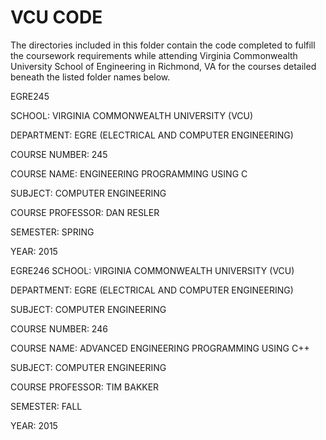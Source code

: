 # VCU CODE

The directories included in this folder contain the code completed to fulfill the coursework requirements while
attending Virginia Commonwealth University School of Engineering in Richmond, VA for the courses detailed beneath
the listed folder names below.

 EGRE245
 
   SCHOOL:           VIRGINIA COMMONWEALTH UNIVERSITY (VCU)
 
   DEPARTMENT:       EGRE (ELECTRICAL AND COMPUTER ENGINEERING)
 
   COURSE NUMBER:    245
 
   COURSE NAME:      ENGINEERING PROGRAMMING USING C
 
   SUBJECT:          COMPUTER ENGINEERING
 
   COURSE PROFESSOR: DAN RESLER
 
   SEMESTER:         SPRING
 
   YEAR:             2015
 
 EGRE246
   SCHOOL:           VIRGINIA COMMONWEALTH UNIVERSITY (VCU)
 
   DEPARTMENT:       EGRE (ELECTRICAL AND COMPUTER ENGINEERING)
 
   SUBJECT:          COMPUTER ENGINEERING
 
   COURSE NUMBER:    246
 
   COURSE NAME:      ADVANCED ENGINEERING PROGRAMMING USING C++
 
   SUBJECT:          COMPUTER ENGINEERING
 
   COURSE PROFESSOR: TIM BAKKER
 
   SEMESTER:         FALL
 
   YEAR:             2015
